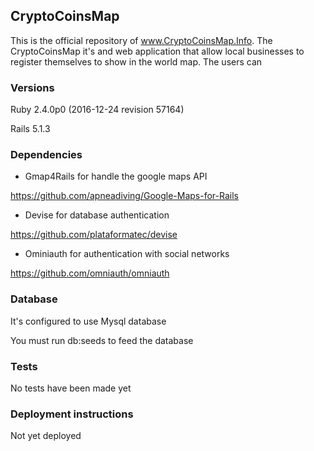 ## CryptoCoinsMap 

This is the official repository of www.CryptoCoinsMap.Info.
The CryptoCoinsMap it's and web application that allow local businesses to register themselves to show in the world map.
The users can


### Versions
Ruby 2.4.0p0 (2016-12-24 revision 57164)

Rails 5.1.3

### Dependencies
* Gmap4Rails for handle the google maps API

https://github.com/apneadiving/Google-Maps-for-Rails 

* Devise for database authentication

https://github.com/plataformatec/devise 

* Ominiauth for authentication with social networks

https://github.com/omniauth/omniauth


### Database
It's configured to use Mysql database

You must run db:seeds to feed the database

### Tests
No tests have been made yet

### Deployment instructions
Not yet deployed
